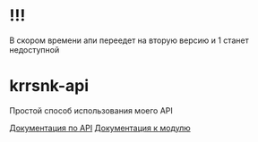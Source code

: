 # !!!
В скором времени апи переедет на вторую версию и 1 станет недоступной

# krrsnk-api
Простой способ использования моего API

[Документация по API](https://github.com/kararasenok-gd/krrsnkapi/blob/main/docs.md)
 [Документация к модулю](https://github.com/kararasenok-gd/krrsnkapi/blob/main/module.md)
